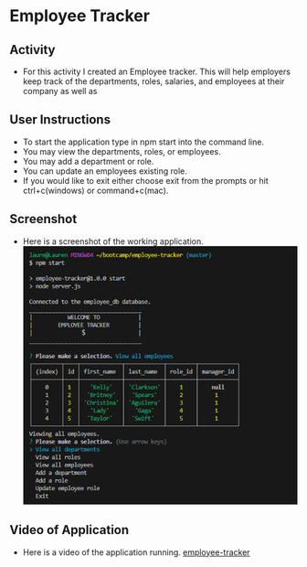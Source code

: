 # Employee Tracker

## Activity

- For this activity I created an Employee tracker. This will help employers keep track of the departments, roles, salaries, and employees at their company as well as 

## User Instructions

- To start the application type in npm start into the command line.
- You may view the departments, roles, or employees.
- You may add a department or role.
- You can update an employees existing role.
- If you would like to exit either choose exit from the prompts or hit ctrl+c(windows) or command+c(mac).

## Screenshot

- Here is a screenshot of the working application.
![homework](./img/homework-screenshot.png)

## Video of Application

- Here is a video of the application running.
[employee-tracker](https://drive.google.com/file/d/1-XnkSYTdnhlVE7LU4srjxDWgSYNpQOEg/view?usp=sharing)